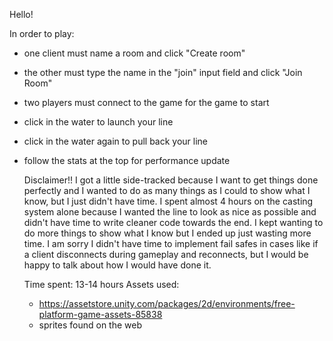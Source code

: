 Hello! 

In order to play:
- one client must name a room and click "Create room"
- the other must type the name in the "join" input field and click "Join Room"
- two players must connect to the game for the game to start
- click in the water to launch your line
- click in the water again to pull back your line
- follow the stats at the top for performance update

  Disclaimer!! I got a little side-tracked because I want to get things done perfectly and I wanted to do as many things as I could to show what I know, but I just didn't have time.
  I spent almost 4 hours on the casting system alone because I wanted the line to look as nice as possible and  didn't have time to write cleaner code towards the end. I kept wanting to  do more things to show what I know but I ended up just wasting more time. I am sorry I didn't have time to implement fail safes in cases like if a client disconnects during gameplay and reconnects, but I would be happy to talk about how I would have done it.

  Time spent: 13-14 hours
  Assets used:
  - https://assetstore.unity.com/packages/2d/environments/free-platform-game-assets-85838
  - sprites found on the web
